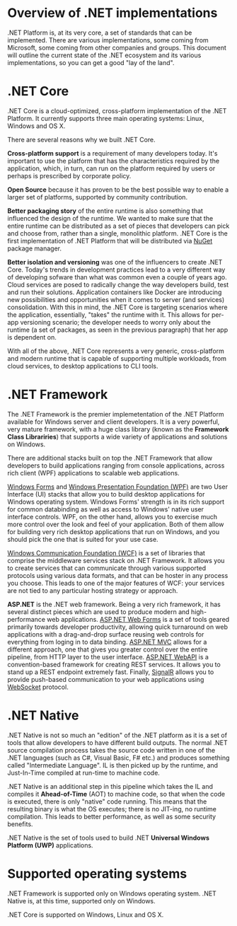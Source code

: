 Overview of .NET implementations
================================

.NET Platform is, at its very core, a set of standards that can be
implemented. There are various implementations, some coming from
Microsoft, some coming from other companies and groups. This document
will outline the current state of the .NET ecosystem and its various
implementations, so you can get a good "lay of the land".

.NET Core
=========

.NET Core is a cloud-optimized, cross-platform implementation of the
.NET Platform. It currently supports three main operating systems:
Linux, Windows and OS X.

There are several reasons why we built .NET Core.

**Cross-platform support** is a requirement of many developers today.
It's important to use the platform that has the characteristics required
by the application, which, in turn, can run on the platform required by
users or perhaps is prescribed by corporate policy.

**Open Source** because it has proven to be the best possible way to
enable a larger set of platforms, supported by community contribution.

**Better packaging story** of the entire runtime is also something that
influenced the design of the runtime. We wanted to make sure that the
entire runtime can be distributed as a set of pieces that developers can
pick and choose from, rather than a single, monolithic platform. .NET
Core is the first implementation of .NET Platform that will be
distributed via [NuGet](http://www.nuget.org/) package manager.

**Better isolation and versioning** was one of the influencers to create
.NET Core. Today's trends in development practices lead to a very
different way of developing sofware than what was common even a couple
of years ago. Cloud services are posed to radically change the way
developers build, test and run their solutions. Application containers
like Docker are introducing new possibilities and opportunities when it
comes to server (and services) consolidation. With this in mind, the
.NET Core is targeting scenarios where the application, essentially,
"takes" the runtime with it. This allows for per-app versioning
scenario; the developer needs to worry only about the runtime (a set of
packages, as seen in the previous paragraph) that her app is dependent
on.

With all of the above, .NET Core represents a very generic,
cross-platform and modern runtime that is capable of supporting multiple
workloads, from cloud services, to desktop applications to CLI tools.

.NET Framework
==============

The .NET Framework is the premier implemetentation of the .NET Platform
available for Windows server and client developers. It is a very
powerful, very mature framework, with a huge class library (known as the
**Framework Class Librariries**) that supports a wide variety of
applications and solutions on Windows.

There are additional stacks built on top the .NET Framework that allow
developers to build applications ranging from console applications,
across rich client (WPF) applications to scalable web applications.

[Windows
Forms](https://msdn.microsoft.com/en-us/library/dd30h2yb(v=vs.110).aspx)
and [Windows Presentation Foundation
(WPF)](https://msdn.microsoft.com/en-us/library/ms754130(v=vs.110).aspx)
are two User Interface (UI) stacks that allow you to build desktop
applications for Windows operating system. Windows Forms' strength is in
its rich support for common databinding as well as access to Windows'
native user interface controls. WPF, on the other hand, allows you to
exercise much more control over the look and feel of your application.
Both of them allow for building very rich desktop applications that run
on Windows, and you should pick the one that is suited for your use
case.

[Windows Communication Foundation
(WCF)](https://msdn.microsoft.com/en-us/library/ms731082(v=vs.110).aspx)
is a set of libraries that comprise the middleware services stack on
.NET Framework. It allows you to create services that can communicate
through various supported protocols using various data formats, and that
can be hoster in any process you choose. This leads to one of the major
features of WCF: your services are not tied to any particular hosting
strategy or approach.

**ASP.NET** is the .NET web framework. Being a very rich framework, it
has several distinct pieces which are used to produce modern and
high-performance web applications. [ASP.NET Web
Forms](http://www.asp.net/web-forms) is a set of tools geared primarily
towards developer productivity, allowing quick turnaround on web
applications with a drag-and-drop surface reusing web controls for
everything from loging in to data binding. [ASP.NET
MVC](http://www.asp.net/mvc) allows for a different approach, one that
gives you greater control over the entire pipeline, from HTTP layer to
the user interface. [ASP.NET WebAPI](http://www.asp.net/web-api) is a
convention-based framework for creating REST services. It allows you to
stand up a REST endpoint extremely fast. Finally,
[SignalR](http://www.asp.net/signalr) allows you to provide push-based
communication to your web applications using
[WebSocket](https://en.wikipedia.org/wiki/WebSocket) protocol.

.NET Native
===========

.NET Native is not so much an "edition" of the .NET platform as it is a
set of tools that allow developers to have different build outputs. The
normal .NET source compilation process takes the source code written in
one of the .NET languages (such as C\#, Visual Basic, F\# etc.) and
produces something called "Intermediate Language". IL is then picked up
by the runtime, and Just-In-Time compiled at run-time to machine code.

.NET Native is an additional step in this pipeline which takes the IL
and compiles it **Ahead-of-Time** (AOT) to machine code, so that when
the code is executed, there is only "native" code running. This means
that the resulting binary is what the OS executes; there is no JIT-ing,
no runtime compilation. This leads to better performance, as well as
some security benefits.

.NET Native is the set of tools used to build .NET **Universal Windows
Platform (UWP)** applications.

Supported operating systems
===========================

.NET Framework is supported only on Windows operating system. .NET
Native is, at this time, supported only on Windows.

.NET Core is supported on Windows, Linux and OS X.
